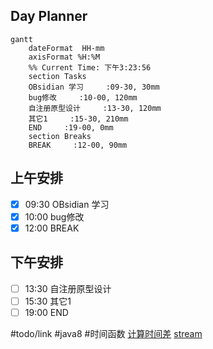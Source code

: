 ## Day Planner
```mermaid
gantt
    dateFormat  HH-mm
    axisFormat %H:%M
    %% Current Time: 下午3:23:56
    section Tasks
    OBsidian 学习     :09-30, 30mm
    bug修改     :10-00, 120mm
    自注册原型设计     :13-30, 120mm
    其它1     :15-30, 210mm
    END     :19-00, 0mm
    section Breaks
    BREAK     :12-00, 90mm
```

## 上午安排
- [x] 09:30 OBsidian 学习
- [x] 10:00 bug修改
- [x] 12:00 BREAK

## 下午安排
- [ ] 13:30 自注册原型设计
- [ ] 15:30 其它1
- [ ] 19:00 END

#todo/link #java8 #时间函数
[计算时间差](https://www.cnblogs.com/jpfss/p/11214676.html)
[stream](https://www.cnblogs.com/yimiyan/p/5992440.html)